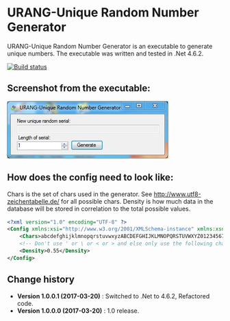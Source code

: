 URANG-Unique Random Number Generator
====================================

URANG-Unique Random Number Generator is an executable to generate unique numbers.
The executable was written and tested in .Net 4.6.2.

[![Build status](https://ci.appveyor.com/api/projects/status/8w5fj9cm9mvbsouq?svg=true)](https://ci.appveyor.com/project/SeppPenner/urang-unique-random-number-generator)

## Screenshot from the executable:
![Screenshot from the executable](https://github.com/SeppPenner/URANG-Unique-Random-Number-Generator/blob/master/Screenshot.JPG "Screenshot from the executable")

## How does the config need to look like:
Chars is the set of chars used in the generator. See http://www.utf8-zeichentabelle.de/ for all possible chars.
Density is how much data in the database will be stored in correlation to the total possible values.
```xml
<?xml version="1.0" encoding="UTF-8" ?>
<Config xmlns:xsi="http://www.w3.org/2001/XMLSchema-instance" xmlns:xsd="http://www.w3.org/2001/XMLSchema">
	<Chars>abcdefghijklmnopqrstuvwxyzABCDEFGHIJKLMNOPQRSTUVWXYZ0123456789-_#$?!"%()[]{}+*,./:;@=^`|~²³§</Chars>
	<!-- Don't use ' or \ or < or > and else only use the following chars: http://www.utf8-zeichentabelle.de/-->
	<Density>0.55</Density>
</Config>
```

Change history
--------------

* **Version 1.0.0.1 (2017-03-20)** : Switched to .Net to 4.6.2, Refactored code.
* **Version 1.0.0.0 (2017-03-20)** : 1.0 release.
